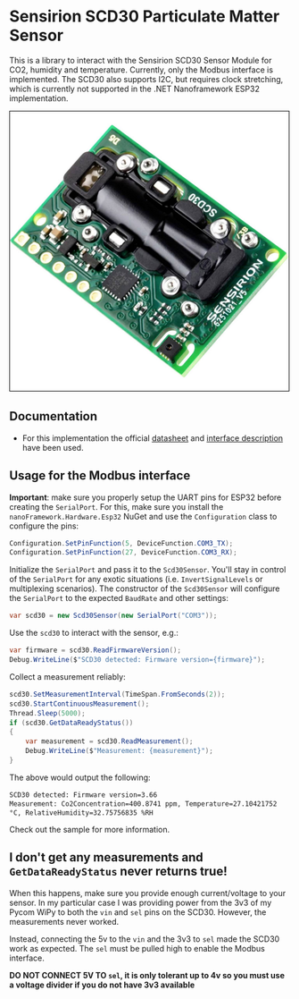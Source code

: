 ﻿# Sensirion SCD30 Particulate Matter Sensor

This is a library to interact with the Sensirion SCD30 Sensor Module for CO2, humidity and temperature. Currently, only the Modbus interface is implemented. The SCD30 also supports I2C, but requires clock stretching, which is currently not supported in the .NET Nanoframework ESP32 implementation.

![Scd30-image.png](./Scd30-image.png)

## Documentation

* For this implementation the official [datasheet](https://sensirion.com/media/documents/4EAF6AF8/61652C3C/Sensirion_CO2_Sensors_SCD30_Datasheet.pdf) and [interface description](https://sensirion.com/media/documents/D7CEEF4A/6165372F/Sensirion_CO2_Sensors_SCD30_Interface_Description.pdf) have been used.

## Usage for the Modbus interface

**Important**: make sure you properly setup the UART pins for ESP32 before creating the `SerialPort`. For this, make sure you install the `nanoFramework.Hardware.Esp32` NuGet and use the `Configuration` class to configure the pins:

```csharp
Configuration.SetPinFunction(5, DeviceFunction.COM3_TX);
Configuration.SetPinFunction(27, DeviceFunction.COM3_RX);
```

Initialize the `SerialPort` and pass it to the `Scd30Sensor`. You'll stay in control of the `SerialPort` for any exotic situations (i.e. `InvertSignalLevels` or multiplexing scenarios). The constructor of the `Scd30Sensor` will configure the `SerialPort` to the expected `BaudRate` and other settings:

```csharp
var scd30 = new Scd30Sensor(new SerialPort("COM3"));
```

Use the `scd30` to interact with the sensor, e.g.:

```csharp
var firmware = scd30.ReadFirmwareVersion();
Debug.WriteLine($"SCD30 detected: Firmware version={firmware}");
```

Collect a measurement reliably:

```csharp
scd30.SetMeasurementInterval(TimeSpan.FromSeconds(2));
scd30.StartContinuousMeasurement();
Thread.Sleep(5000);
if (scd30.GetDataReadyStatus())
{
    var measurement = scd30.ReadMeasurement();
    Debug.WriteLine($"Measurement: {measurement}");
}
```

The above would output the following:

```text
SCD30 detected: Firmware version=3.66
Measurement: Co2Concentration=400.8741 ppm, Temperature=27.10421752 °C, RelativeHumidity=32.75756835 %RH
```

Check out the sample for more information.

## I don't get any measurements and `GetDataReadyStatus` never returns true!

When this happens, make sure you provide enough current/voltage to your sensor. In my particular case I was providing power from the 3v3 of my Pycom WiPy to both the `vin` and `sel` pins
on the SCD30. However, the measurements never worked.

Instead, connecting the 5v to the `vin` and the 3v3 to `sel` made the SCD30 work as expected. The `sel` must be pulled high to enable the Modbus interface.

**DO NOT CONNECT 5V TO `sel`, it is only tolerant up to 4v so you must use a voltage divider if you do not have 3v3 available**
